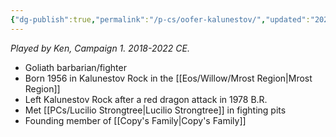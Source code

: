 ```yaml
---
{"dg-publish":true,"permalink":"/p-cs/oofer-kalunestov/","updated":"2024-12-23T13:38:55.087-05:00"}
---
```


*Played by Ken, Campaign 1. 2018-2022 CE.*

- Goliath barbarian/fighter
- Born 1956 in Kalunestov Rock in the [[Eos/Willow/Mrost Region\|Mrost Region]]
- Left Kalunestov Rock after a red dragon attack in 1978 B.R.
- Met [[PCs/Lucilio Strongtree\|Lucilio Strongtree]] in fighting pits
- Founding member of [[Copy's Family\|Copy's Family]]